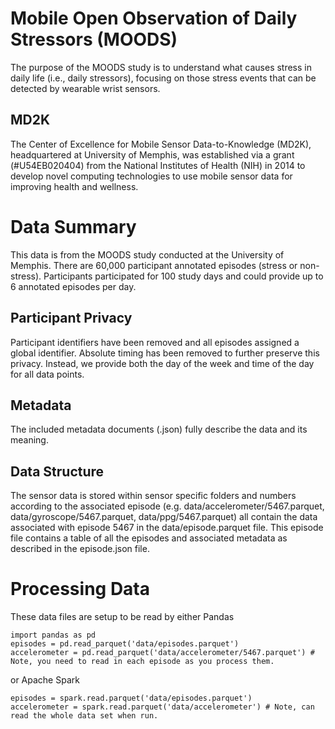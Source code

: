 # Mobile Open Observation of Daily Stressors (MOODS)

The purpose of the MOODS study is to understand what causes stress in daily life (i.e., daily stressors), focusing on those stress events that can be detected by wearable wrist sensors.

## MD2K
The Center of Excellence for Mobile Sensor Data-to-Knowledge (MD2K), headquartered at University of Memphis, was established via a grant (#U54EB020404) from the National Institutes of Health (NIH) in 2014 to develop novel computing technologies to use mobile sensor data for improving health and wellness.

# Data Summary

This data is from the MOODS study conducted at the University of Memphis.  There are 60,000 participant annotated episodes (stress or non-stress).  Participants participated for 100 study days and could provide up to 6 annotated episodes per day.  

## Participant Privacy
Participant identifiers have been removed and all episodes assigned a global identifier.  Absolute timing has been removed to further preserve this privacy.  Instead, we provide both the day of the week and time of the day for all data points.

## Metadata
The included metadata documents (.json) fully describe the data and its meaning.


## Data Structure
The sensor data is stored within sensor specific folders and numbers according to the associated episode (e.g. data/accelerometer/5467.parquet, data/gyroscope/5467.parquet, data/ppg/5467.parquet) all contain the data associated with episode 5467 in the data/episode.parquet file.  This episode file contains a table of all the episodes and associated metadata as described in the episode.json file.


# Processing Data
These data files are setup to be read by either Pandas  

```
import pandas as pd
episodes = pd.read_parquet('data/episodes.parquet')
accelerometer = pd.read_parquet('data/accelerometer/5467.parquet') # Note, you need to read in each episode as you process them.
```

or Apache Spark

```
episodes = spark.read.parquet('data/episodes.parquet')
accelerometer = spark.read.parquet('data/accelerometer') # Note, can read the whole data set when run.
```
